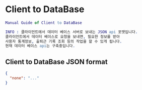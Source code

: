 # Client to DataBase
```erlang
Manual Guide of Client to DataBase

INFO : 클라이언트에서 데이터 베이스 서버로 보내는 JSON api 포맷입니다.
클라이언트에서 데이터 베이스로 요청을 보내면, 필요한 정보를 받아
사용자 통계정보, 출퇴근 기록 조회 등의 작업을 할 수 있게 됩니다.
현재 데이터 베이스 api는 구축중입니다.
```
## Client to DataBase JSON format
```json
{
  "none": "..."
}
```

